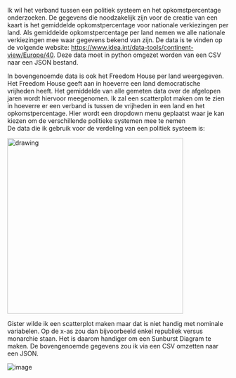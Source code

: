 Ik wil het verband tussen een politiek systeem en het opkomstpercentage onderzoeken. De gegevens die noodzakelijk zijn voor de creatie van een kaart is het gemiddelde opkomstpercentage voor nationale verkiezingen per land. Als gemiddelde opkomstpercentage per land nemen we alle nationale verkiezingen mee waar gegevens bekend van zijn. De data is te vinden op de volgende website: https://www.idea.int/data-tools/continent-view/Europe/40. Deze data moet in python omgezet worden van een CSV naar een JSON bestand.

In bovengenoemde data is ook het Freedom House per land weergegeven. Het Freedom House geeft aan in hoeverre een land democratische vrijheden heeft. Het gemiddelde van alle gemeten data over de afgelopen jaren wordt hiervoor meegenomen. Ik zal een scatterplot maken om te zien in hoeverre er een verband is tussen de vrijheden in een land en het opkomstpercentage. Hier wordt een dropdown menu geplaatst waar je kan kiezen om de verschillende politieke systemen mee te nemen  
De data die ik gebruik voor de verdeling van een politiek systeem is:  

<img src="https://user-images.githubusercontent.com/44025069/50844216-917f2200-136a-11e9-87e0-c7f19363356a.png" alt="drawing" width="400"/>

Gister wilde ik een scatterplot maken maar dat is niet handig met nominale variabelen. Op de x-as zou dan bijvoorbeeld enkel republiek versus monarchie staan. Het is daarom handiger om een Sunburst Diagram te maken. De bovengenoemde gegevens zou ik via een CSV omzetten naar een JSON.

![image](https://user-images.githubusercontent.com/44025069/50843821-bf179b80-1369-11e9-9b9b-5b707c8efc5e.png)
